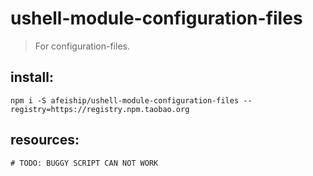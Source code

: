 # ushell-module-configuration-files
> For configuration-files.

## install:
```shell
npm i -S afeiship/ushell-module-configuration-files --registry=https://registry.npm.taobao.org
```

## resources:
~~~
# TODO: BUGGY SCRIPT CAN NOT WORK
~~~
